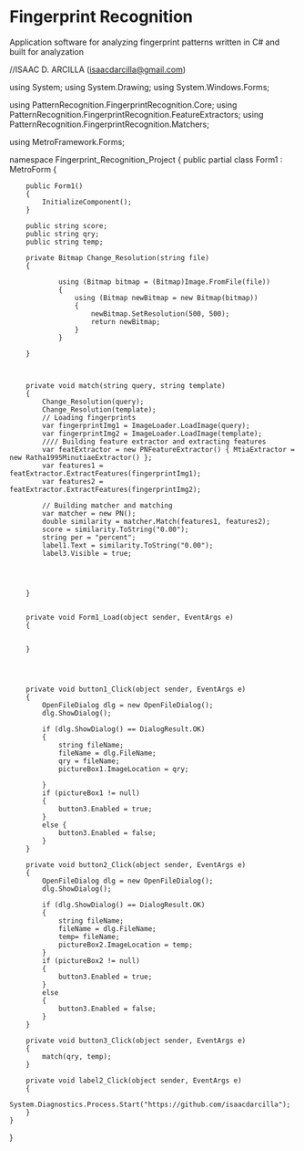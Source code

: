 # Fingerprint Recognition
Application software for analyzing fingerprint patterns written in C# and built for analyzation

//ISAAC D. ARCILLA (isaacdarcilla@gmail.com)

using System;
using System.Drawing;
using System.Windows.Forms;

using PatternRecognition.FingerprintRecognition.Core;
using PatternRecognition.FingerprintRecognition.FeatureExtractors;
using PatternRecognition.FingerprintRecognition.Matchers;

using MetroFramework.Forms;

namespace Fingerprint_Recognition_Project
{
    public partial class Form1 : MetroForm
    {
     
        public Form1()
        {
            InitializeComponent();
        }

        public string score;
        public string qry;
        public string temp;

        private Bitmap Change_Resolution(string file)
        {
      
                using (Bitmap bitmap = (Bitmap)Image.FromFile(file))
                {
                    using (Bitmap newBitmap = new Bitmap(bitmap))
                    {
                        newBitmap.SetResolution(500, 500);
                        return newBitmap;
                    }
                }
   
        }



        private void match(string query, string template)
        {
            Change_Resolution(query);
            Change_Resolution(template);
            // Loading fingerprints
            var fingerprintImg1 = ImageLoader.LoadImage(query);
            var fingerprintImg2 = ImageLoader.LoadImage(template);
            //// Building feature extractor and extracting features
            var featExtractor = new PNFeatureExtractor() { MtiaExtractor = new Ratha1995MinutiaeExtractor() };
            var features1 = featExtractor.ExtractFeatures(fingerprintImg1);
            var features2 = featExtractor.ExtractFeatures(fingerprintImg2);

            // Building matcher and matching
            var matcher = new PN();
            double similarity = matcher.Match(features1, features2);
            score = similarity.ToString("0.00");
            string per = "percent";
            label1.Text = similarity.ToString("0.00");
            label3.Visible = true;
        

         

        }


        private void Form1_Load(object sender, EventArgs e)
        {
   

        }




        private void button1_Click(object sender, EventArgs e)
        {
            OpenFileDialog dlg = new OpenFileDialog();
            dlg.ShowDialog();

            if (dlg.ShowDialog() == DialogResult.OK)
            {
                string fileName;
                fileName = dlg.FileName;
                qry = fileName;
                pictureBox1.ImageLocation = qry;
          
            }
            if (pictureBox1 != null)
            {
                button3.Enabled = true;
            }
            else {
                button3.Enabled = false;
            }
        }

        private void button2_Click(object sender, EventArgs e)
        {
            OpenFileDialog dlg = new OpenFileDialog();
            dlg.ShowDialog();

            if (dlg.ShowDialog() == DialogResult.OK)
            {
                string fileName;
                fileName = dlg.FileName;
                temp= fileName;
                pictureBox2.ImageLocation = temp;
            }
            if (pictureBox2 != null)
            {
                button3.Enabled = true;
            }
            else
            {
                button3.Enabled = false;
            }
        }

        private void button3_Click(object sender, EventArgs e)
        {
            match(qry, temp);
        }

        private void label2_Click(object sender, EventArgs e)
        {
            System.Diagnostics.Process.Start("https://github.com/isaacdarcilla");
        }
    }
}


